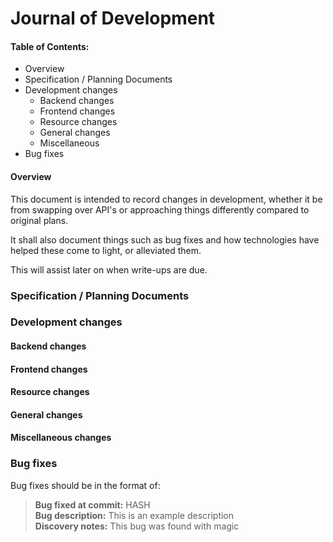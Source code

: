 # Journal of Development

#### Table of Contents:
  * Overview
  * Specification / Planning Documents
  * Development changes
    - Backend changes
    - Frontend changes
    - Resource changes
    - General changes
    - Miscellaneous
  * Bug fixes




#### Overview
This document is intended to record changes in development, whether it be from swapping over API's or approaching things differently compared to original plans.


It shall also document things such as bug fixes and how technologies have helped these come to light, or alleviated them.

This will assist later on when write-ups are due.

### Specification / Planning Documents

### Development changes
#### Backend changes

#### Frontend changes

#### Resource changes

#### General changes

#### Miscellaneous changes


### Bug fixes

Bug fixes should be in the format of:

>**Bug fixed at commit:** HASH \
>**Bug description:** This is an example description \
>**Discovery notes:** This bug was found with magic
